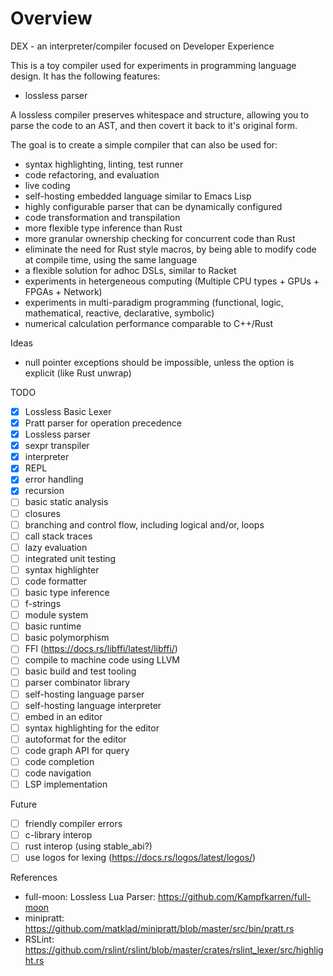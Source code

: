 # Overview

DEX - an interpreter/compiler focused on Developer Experience

This is a toy compiler used for experiments in programming language design.  It has the following features:

- lossless parser


A lossless compiler preserves whitespace and structure, allowing you to parse the code to an AST, and then covert it back to it's original form.

The goal is to create a simple compiler that can also be used for:
- syntax highlighting, linting, test runner
- code refactoring, and evaluation
- live coding
- self-hosting embedded language similar to Emacs Lisp 
- highly configurable parser that can be dynamically configured
- code transformation and transpilation
- more flexible type inference than Rust
- more granular ownership checking for concurrent code than Rust
- eliminate the need for Rust style macros, by being able to modify code at compile time, using the same language
- a flexible solution for adhoc DSLs, similar to Racket
- experiments in hetergeneous computing (Multiple CPU types + GPUs + FPGAs + Network)
- experiments in multi-paradigm programming (functional, logic, mathematical, reactive, declarative, symbolic)
- numerical calculation performance comparable to C++/Rust

Ideas
- null pointer exceptions should be impossible, unless the option is explicit (like Rust unwrap)


TODO

- [x] Lossless Basic Lexer
- [x] Pratt parser for operation precedence
- [x] Lossless parser 
- [x] sexpr transpiler
- [x] interpreter
- [x] REPL
- [x] error handling
- [x] recursion
- [ ] basic static analysis
- [ ] closures
- [ ] branching and control flow, including logical and/or, loops
- [ ] call stack traces
- [ ] lazy evaluation
- [ ] integrated unit testing
- [ ] syntax highlighter
- [ ] code formatter
- [ ] basic type inference
- [ ] f-strings
- [ ] module system
- [ ] basic runtime
- [ ] basic polymorphism
- [ ] FFI (https://docs.rs/libffi/latest/libffi/)
- [ ] compile to machine code using LLVM
- [ ] basic build and test tooling
- [ ] parser combinator library
- [ ] self-hosting language parser
- [ ] self-hosting language interpreter
- [ ] embed in an editor
- [ ] syntax highlighting for the editor
- [ ] autoformat for the editor
- [ ] code graph API for query
- [ ] code completion
- [ ] code navigation
- [ ] LSP implementation

Future

- [ ] friendly compiler errors
- [ ] c-library interop
- [ ] rust interop (using stable_abi?)
- [ ] use logos for lexing (https://docs.rs/logos/latest/logos/)

References

- full-moon: Lossless Lua Parser: https://github.com/Kampfkarren/full-moon
- minipratt: https://github.com/matklad/minipratt/blob/master/src/bin/pratt.rs
- RSLint: https://github.com/rslint/rslint/blob/master/crates/rslint_lexer/src/highlight.rs
